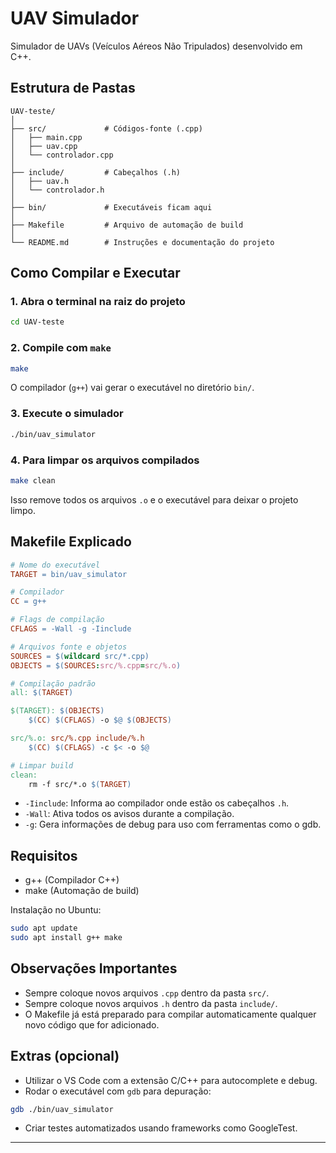 # UAV Simulador

Simulador de UAVs (Veículos Aéreos Não Tripulados) desenvolvido em C++.

## Estrutura de Pastas

```plaintext
UAV-teste/
│
├── src/             # Códigos-fonte (.cpp)
│   ├── main.cpp
│   ├── uav.cpp
│   └── controlador.cpp
│
├── include/         # Cabeçalhos (.h)
│   ├── uav.h
│   └── controlador.h
│
├── bin/             # Executáveis ficam aqui
│
├── Makefile         # Arquivo de automação de build
│
└── README.md        # Instruções e documentação do projeto
```

## Como Compilar e Executar

### 1. Abra o terminal na raiz do projeto

```bash
cd UAV-teste
```

### 2. Compile com `make`

```bash
make
```

O compilador (`g++`) vai gerar o executável no diretório `bin/`.

### 3. Execute o simulador

```bash
./bin/uav_simulator
```

### 4. Para limpar os arquivos compilados

```bash
make clean
```

Isso remove todos os arquivos `.o` e o executável para deixar o projeto limpo.

## Makefile Explicado

```makefile
# Nome do executável
TARGET = bin/uav_simulator

# Compilador
CC = g++

# Flags de compilação
CFLAGS = -Wall -g -Iinclude

# Arquivos fonte e objetos
SOURCES = $(wildcard src/*.cpp)
OBJECTS = $(SOURCES:src/%.cpp=src/%.o)

# Compilação padrão
all: $(TARGET)

$(TARGET): $(OBJECTS)
	$(CC) $(CFLAGS) -o $@ $(OBJECTS)

src/%.o: src/%.cpp include/%.h
	$(CC) $(CFLAGS) -c $< -o $@

# Limpar build
clean:
	rm -f src/*.o $(TARGET)
```

- `-Iinclude`: Informa ao compilador onde estão os cabeçalhos `.h`.
- `-Wall`: Ativa todos os avisos durante a compilação.
- `-g`: Gera informações de debug para uso com ferramentas como o gdb.

## Requisitos

- g++ (Compilador C++)
- make (Automação de build)

Instalação no Ubuntu:

```bash
sudo apt update
sudo apt install g++ make
```

## Observações Importantes

- Sempre coloque novos arquivos `.cpp` dentro da pasta `src/`.
- Sempre coloque novos arquivos `.h` dentro da pasta `include/`.
- O Makefile já está preparado para compilar automaticamente qualquer novo código que for adicionado.

## Extras (opcional)

- Utilizar o VS Code com a extensão C/C++ para autocomplete e debug.
- Rodar o executável com `gdb` para depuração:

```bash
gdb ./bin/uav_simulator
```
- Criar testes automatizados usando frameworks como GoogleTest.

---

